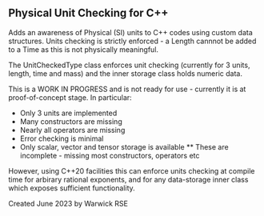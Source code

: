 ## Physical Unit Checking for C++

Adds an awareness of Physical (SI) units to C++ codes using custom data
structures. Units checking is strictly enforced - a Length cannnot be added to
a Time as this is not physically meaningful.

The UnitCheckedType class enforces unit checking (currently for 3 units, length,
time and mass) and the inner storage class holds numeric data.

This is a WORK IN PROGRESS and is not ready for use - currently it
is at proof-of-concept stage.
In particular:
* Only 3 units are implemented
* Many constructors are missing
* Nearly all operators are missing
* Error checking is minimal
* Only scalar, vector and tensor storage is available
** These are incomplete - missing most constructors, operators etc

However, using C++20 facilities this can enforce units checking at compile time
for arbirary rational exponents, and for any data-storage inner class which exposes
sufficient functionality.

Created June 2023 by Warwick RSE

